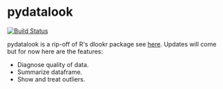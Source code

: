 # pydatalook

[![Build Status](https://travis-ci.org/joemccann/dillinger.svg?branch=master)](https://travis-ci.org/joemccann/dillinger)

pydatalook is a rip-off of R's dlookr package see [here](https://github.com/choonghyunryu/dlookr). Updates will come but for now here are the features:
  - Diagnose quality of data.
  - Summarize dataframe.
  - Show and treat outliers.
